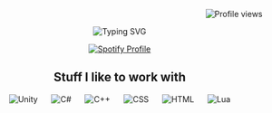<p align="right">
    <img src="https://komarev.com/ghpvc/?username=WalkingHere&color=blueviolet" alt="Profile views">
</p>

<p align="center">
    <img src="https://readme-typing-svg.herokuapp.com?font=Shadows+Into+Light&size=30&pause=1000&color=F7F7F7&center=true&vCenter=true&random=false&width=435&lines=I'm+Walk;i+miss+your+warm+hands;this+house+is+not+the+same;Without+you." alt="Typing SVG">
</p>

<p align="center">
    <a href="https://github.com/kittinan/spotify-github-profile">
        <img src="[![spotify-github-profile](https://spotify-github-profile.kittinanx.com/api/view?uid=c8lya3g7ynhox3r121bkof2p3&cover_image=true&theme=novatorem&show_offline=true&background_color=121212&interchange=false&bar_color=5505fa&bar_color_cover=false)](https://github.com/kittinan/spotify-github-profile)" alt="Spotify Profile">
    </a>
</p>

<h2 align="center">Stuff I like to work with</h2>
<p align="center">
    <img src="https://skillicons.dev/icons?i=unity" alt="Unity" style="margin: 0 10px;" />
    <img src="https://skillicons.dev/icons?i=cs" alt="C#" style="margin: 0 10px;" />
    <img src="https://skillicons.dev/icons?i=cpp" alt="C++" style="margin: 0 10px;" />
    <img src="https://skillicons.dev/icons?i=css" alt="CSS" style="margin: 0 10px;" />
    <img src="https://skillicons.dev/icons?i=html" alt="HTML" style="margin: 0 10px;" />
    <img src="https://skillicons.dev/icons?i=lua" alt="Lua" style="margin: 0 10px;" />
</p>
